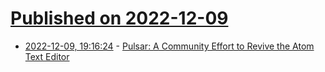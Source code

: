 # [Published on 2022-12-09](index.md)

* [2022-12-09, 19:16:24](https://news.ycombinator.com/item?id=33925342) - [Pulsar: A Community Effort to Revive the Atom Text Editor](https://pulsar-edit.dev/)
